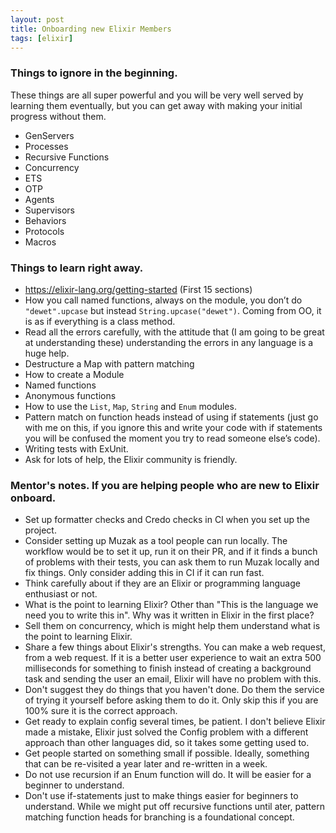 ```yaml
---
layout: post
title: Onboarding new Elixir Members
tags: [elixir]
---
```



### Things to ignore in the beginning.

These things are all super powerful and you will be very well served by learning them eventually, but you can get away with making your initial progress without them.

- GenServers
- Processes
- Recursive Functions
- Concurrency
- ETS
- OTP
- Agents
- Supervisors
- Behaviors
- Protocols
- Macros

### Things to learn right away.

- https://elixir-lang.org/getting-started (First 15 sections)
- How you call named functions, always on the module, you don’t do `"dewet".upcase` but instead `String.upcase("dewet")`. Coming from OO, it is as if everything is a class method.
- Read all the errors carefully, with the attitude that (I am going to be great at understanding these) understanding the errors in any language is a huge help.
- Destructure a Map with pattern matching
- How to create a Module
- Named functions
- Anonymous functions
- How to use the `List`, `Map`, `String` and `Enum` modules.
- Pattern match on function heads instead of using if statements (just go with me on this, if you ignore this and write your code with if statements you will be confused the moment you try to read someone else’s code).
- Writing tests with ExUnit.
- Ask for lots of help, the Elixir community is friendly.

### Mentor's notes. If you are helping people who are new to Elixir onboard.

- Set up formatter checks and Credo checks in CI when you set up the project.
- Consider setting up Muzak as a tool people can run locally. The workflow would be to set it up, run it on their PR, and if it finds a bunch of problems with their tests, you can ask them to run Muzak locally and fix things. Only consider adding this in CI if it can run fast.
- Think carefully about if they are an Elixir or programming language enthusiast or not.
- What is the point to learning Elixir? Other than "This is the language we need you to write this in". Why was it written in Elixir in the first place?
- Sell them on concurrency, which is might help them understand what is the point to learning Elixir.
- Share a few things about Elixir's strengths. You can make a web request, from a web request. If it is a better user experience to wait an extra 500 milliseconds for something to finish instead of creating a background task and sending the user an email, Elixir will have no problem with this.
- Don't suggest they do things that you haven't done. Do them the service of trying it yourself before asking them to do it. Only skip this if you are 100% sure it is the correct approach.
- Get ready to explain config several times, be patient. I don't believe Elixir made a mistake, Elixir just solved the Config problem with a different approach than other languages did, so it takes some getting used to.
- Get people started on something small if possible. Ideally, something that can be re-visited a year later and re-written in a week.
- Do not use recursion if an Enum function will do. It will be easier for a beginner to understand.
- Don't use if-statements just to make things easier for beginners to understand. While we might put off recursive functions until ater, pattern matching function heads for branching is a foundational concept.
